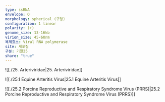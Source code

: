 ```yaml
---
type: ssRNA
envelope: O
morphology: spherical (구형)
configuration: 1 linear
polarity: (+)
genome_size: 13-16kb
virion_size: 45-60nm
복제효소: Viral RNA polymerase
site: 세포질
구분: 기말25
share: "true"
---
```

![[./25. Arteriviridae|25. Arteriviridae]]


![[./25.1 Equine Arteritis Virus|25.1 Equine Arteritis Virus]]


![[./25.2 Porcine Reproductive and Respiratory Syndrome Virus (PRRS)|25.2 Porcine Reproductive and Respiratory Syndrome Virus (PRRS)]]
